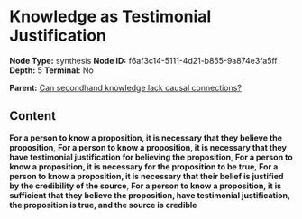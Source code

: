 # Knowledge as Testimonial Justification

**Node Type:** synthesis
**Node ID:** f6af3c14-5111-4d21-b855-9a874e3fa5ff
**Depth:** 5
**Terminal:** No

**Parent:** [Can secondhand knowledge lack causal connections?](can-secondhand-knowledge-lack-causal-connections-antithesis-225a5ae3-2241-41b5-8bd2-bf6cb0038b48.md)

## Content

**For a person to know a proposition, it is necessary that they believe the proposition**, **For a person to know a proposition, it is necessary that they have testimonial justification for believing the proposition**, **For a person to know a proposition, it is necessary for the proposition to be true**, **For a person to know a proposition, it is necessary that their belief is justified by the credibility of the source**, **For a person to know a proposition, it is sufficient that they believe the proposition, have testimonial justification, the proposition is true, and the source is credible**

